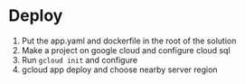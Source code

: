 # Deploy

1. Put the app.yaml and dockerfile in the root of the solution
2. Make a project on google cloud and configure cloud sql
3. Run `gcloud init` and configure
4. gcloud app deploy and choose nearby server region
